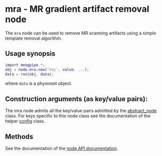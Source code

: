 mra - MR gradient artifact removal node
====

The `mra` node can be used to remove MR scanning artifacts using
a simple template removal algorithm. 

## Usage synopsis

````matlab
import meegpipe.*;
obj = node.mra.new('key', value, ...);
data = run(obj, data);
````

where `data` is a physioset object.


## Construction arguments (as key/value pairs):

The mra node admits all the key/value pairs admitted by the
[abstract_node][abstract-node] class. For keys specific to this node
class see the documentation of the helper [config][config] class.

[abstract-node]: ../@abstract_node
[config]: ./config.md


## Methods

See the documentation of the [node API documentation][node].

[node]: ../

